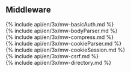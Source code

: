 <h2>Middleware</h2>

<section markdown="1">
  {% include api/en/3x/mw-basicAuth.md %}
</section>

<section markdown="1">
  {% include api/en/3x/mw-bodyParser.md %}
</section>

<section markdown="1">
  {% include api/en/3x/mw-compress.md %}
</section>

<section markdown="1">
  {% include api/en/3x/mw-cookieParser.md %}
</section>

<section markdown="1">
  {% include api/en/3x/mw-cookieSession.md %}
</section>

<section markdown="1">
  {% include api/en/3x/mw-csrf.md %}
</section>

<section markdown="1">
  {% include api/en/3x/mw-directory.md %}
</section>

